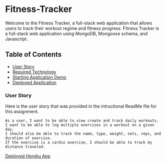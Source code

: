 # Fitness-Tracker

Welcome to the Fitness Tracker, a full-stack web application that allows users to track their workout regime and fitness progress. Fitness Tracker is a full-stack web application using MongoDB, Mongoose schema, and Javascript.


## Table of Contents

- [User Story](#user-story)
- [Required Technology](#required-technology)
- [Starting Application Demo](#starting-application-demo)
- [Deployed Application](#deployed-application)


### User Story
Here is the user story that was provided in the intructional ReadMe file for this assignment.
```
As a user, I want to be able to view create and track daily workouts.
I want to be able to log multiple exercises in a workout on a given day.
I should also be able to track the name, type, weight, sets, reps, and duration of exercise.
If the exercise is a cardio exercise, I should be able to track my distance traveled.
```



[Deployed Heroku App](https://shrouded-shore-00767.herokuapp.com/?id=614d2c9ad786b60016df9534)
